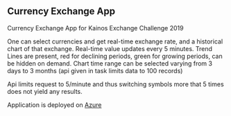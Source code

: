 ## Currency Exchange App
Currency Exchange App for Kainos Exchange Challenge 2019

One can select currencies and get real-time exchange rate, and a historical chart of that exchange.
Real-time value updates every 5 minutes.
Trend Lines are present, red for declining periods, green for growing periods, can be hidden on demand.
Chart time range can be selected varying from 3 days to 3 months (api given in task limits data to 100 records)

Api limits request to 5/minute and thus switching symbols more that 5 times does not yield any results.

Application is deployed on [Azure](https://currencyexchangemw.azurewebsites.net/)
